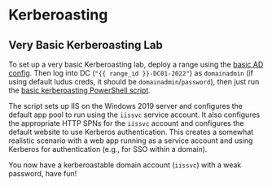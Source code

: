 # Kerberoasting

## Very Basic Kerberoasting Lab

To set up a very basic Kerberoasting lab, deploy a range using the [basic AD
config](../basic-ad-config.yml). Then log into DC (`"{{ range_id }}-DC01-2022"`)
as `domainadmin` (if using default ludus creds, it should be
`domainadmin`/`password`), then just run the [basic kerberoasting PowerShell
script](./basic_kerberoasting.ps1).

The script sets up IIS on the Windows 2019 server and configures the default app
pool to run using the `iissvc` service account. It also configures the
appropriate HTTP SPNs for the `iissvc` account and configures the default
website to use Kerberos authentication. This creates a somewhat realistic
scenario with a web app running as a service account and using Kerberos for
authentication (e.g., for SSO within a domain).

You now have a kerberoastable domain account (`iissvc`) with a weak password, have fun!
